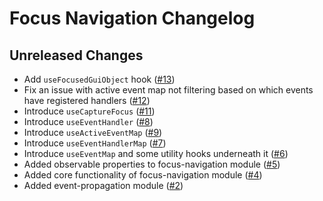 # Focus Navigation Changelog

## Unreleased Changes
* Add `useFocusedGuiObject` hook ([#13](https://github.com/Roblox/focus-navigation/pull/13))
* Fix an issue with active event map not filtering based on which events have registered handlers ([#12](https://github.com/Roblox/focus-navigation/pull/12))
* Introduce `useCaptureFocus` ([#11](https://github.com/Roblox/focus-navigation/pull/11))
* Introduce `useEventHandler` ([#8](https://github.com/Roblox/focus-navigation/pull/8))
* Introduce `useActiveEventMap` ([#9](https://github.com/Roblox/focus-navigation/pull/9))
* Introduce `useEventHandlerMap` ([#7](https://github.com/Roblox/focus-navigation/pull/7))
* Introduce `useEventMap` and some utility hooks underneath it ([#6](https://github.com/Roblox/focus-navigation/pull/6))
* Added observable properties to focus-navigation module ([#5](https://github.com/Roblox/focus-navigation/pull/5))
* Added core functionality of focus-navigation module ([#4](https://github.com/Roblox/focus-navigation/pull/4))
* Added event-propagation module ([#2](https://github.com/Roblox/focus-navigation/pull/2))